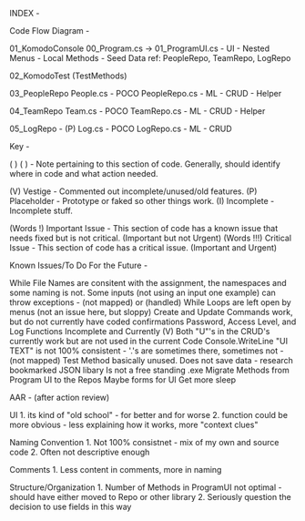 INDEX -


Code Flow Diagram -

01_KomodoConsole
	00_Program.cs -> 
		01_ProgramUI.cs - UI - Nested Menus - Local Methods - Seed Data
			ref: PeopleRepo, TeamRepo, LogRepo
		
02_KomodoTest (TestMethods)

03_PeopleRepo
	People.cs - POCO
		PeopleRepo.cs - ML - CRUD - Helper

04_TeamRepo
	Team.cs - POCO
		TeamRepo.cs - ML - CRUD - Helper

05_LogRepo - (P)
	Log.cs - POCO
		LogRepo.cs - ML - CRUD


Key -

( )				( ) - Note pertaining to this section of code. Generally, should identify where in code and what action needed.

(V) 			Vestige - Commented out incomplete/unused/old features.
(P)				Placeholder - Prototype or faked so other things work.
(I)				Incomplete - Incomplete stuff.

(Words !) 		Important Issue - This section of code has a known issue that needs fixed but is not critical. (Important but not Urgent)
(Words !!!)		Critical Issue - This section of code has a critical issue. (Important and Urgent)


Known Issues/To Do For the Future -

While File Names are consitent with the assignment, the namespaces and some naming is not.
Some inputs (not using an input one example) can throw exceptions - (not mapped) or (handled)
While Loops are left open by menus (not an issue here, but sloppy)
Create and Update Commands work, but do not currently have coded confirmations
Password, Access Level, and Log Functions Incomplete and Currently (V)
Both "U"'s in the CRUD's currently work but are not used in the current Code
Console.WriteLine "UI TEXT" is not 100% consistent - '.'s are sometimes there, sometimes not - (not mapped)
Test Method basically unused.
Does not save data - research bookmarked JSON libary
Is not a free standing .exe
Migrate Methods from Program UI to the Repos
Maybe forms for UI
Get more sleep


AAR - (after action review)

UI
	1. its kind of "old school" - for better and for worse
	2. function could be more obvious - less explaining how it works, more "context clues"

Naming Convention
	1. Not 100% consistnet - mix of my own and source code
	2. Often not descriptive enough

Comments
	1. Less content in comments, more in naming

Structure/Organization
	1. Number of Methods in ProgramUI not optimal - should have either moved to Repo or other library
	2. Seriously question the decision to use fields in this way

